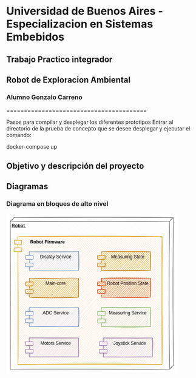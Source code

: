 # Universidad de Buenos Aires - Especializacion en Sistemas Embebidos
## Trabajo Practico integrador
## Robot de Exploracion Ambiental
### Alumno Gonzalo Carreno
========================================


Pasos para compilar y desplegar los diferentes prototipos
Entrar al directorio de la prueba de concepto que se desee desplegar y ejecutar el comando:

docker-compose up




## Objetivo y descripción del proyecto





## Diagramas

### Diagrama en bloques de alto nivel
![alt text](https://github.com/kronleuchter85/cese_proyecto_especializacion/blob/main/images/software/ProyectoFinal-Arquitecturav1_Presentacion.drawio.png )

